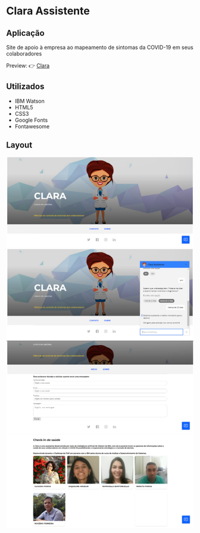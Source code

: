 <h1>Clara Assistente</h1>

<h2>Aplicação</h2>

Site de apoio à empresa ao mapeamento de sintomas da COVID-19 em seus colaboradores

Preview: 👉 <a href="claraassistent.github.io">Clara</a>

<h2>Utilizados</h2>
<ul>
<li>IBM Watson</li>
<li>HTML5</li>
<li>CSS3</li>
<li>Google Fonts</li>
<li>Fontawesome</li>
</ul>

<h2>Layout</h2>

<img src="./images/Pg_Inicial.PNG">

<img src="./images/Chatbot.PNG">

<img src="./images/Contato.PNG">

<img src="./images/Sobre.PNG">